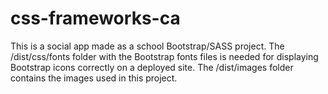 # css-frameworks-ca

This is a social app made as a school Bootstrap/SASS project.
The /dist/css/fonts folder with the Bootstrap fonts files is needed for displaying Bootstrap icons correctly on a deployed site.
The /dist/images folder contains the images used in this project.
